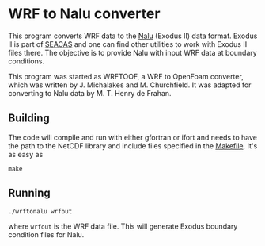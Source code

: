 # WRF to Nalu converter

This program converts WRF data to
the [Nalu](https://github.com/NaluCFD/Nalu) (Exodus II) data
format. Exodus II is part of [SEACAS](gsjaardema.github.io/seacas) and
one can find other utilities to work with Exodus II files there. The
objective is to provide Nalu with input WRF data at boundary
conditions.

This program was started as WRFTOOF, a WRF to OpenFoam converter,
which was written by J. Michalakes and M. Churchfield. It was adapted
for converting to Nalu data by M. T. Henry de Frahan.

## Building

The code  will compile and run with either gfortran or ifort and
needs to have the path to the NetCDF library and include files specified
in the [Makefile](Makefile). It's as easy as 

```{bash}
make
```

## Running

```{bash}
./wrftonalu wrfout
```
where `wrfout` is the WRF data file. This will generate Exodus
boundary condition files for Nalu.
